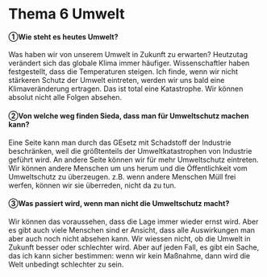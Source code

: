 # Thema 6 Umwelt
#### ①Wie steht es heutes Umwelt?
 Was haben wir von unserem Umwelt in Zukunft zu erwarten?
 Heutzutag verändert sich das globale Klima immer häufiger. Wissenschaftler haben festgestellt, dass die Temperaturen steigen. Ich finde, wenn wir nicht stärkeren Schutz der Umwelt eintreten, werden wir uns bald eine Klimaveränderung ertragen. Das ist total eine Katastrophe. Wir können absolut nicht alle Folgen absehen.
 
#### ②Von welche weg finden Sieda, dass man für Umweltschutz machen kann?
Eine Seite kann man durch das GEsetz mit Schadstoff der Industrie beschränken, weil die größtenteils der Umweltkatastrophen von Industrie geführt wird.
An andere Seite können wir für mehr Umweltschutz eintreten. Wir können andere Menschen um uns herum und die  Öffentlichkeit vom Umweltschutz zu überzeugen. z.B. wenn andere Menschen Müll frei werfen, können wir sie überreden, nicht da zu tun.

#### ③Was passiert wird, wenn man nicht die Umweltschutz macht?
 Wir können das voraussehen, dass die Lage immer wieder ernst wird. Aber es gibt auch viele Menschen sind er Ansicht, dass alle Auswirkungen man aber auch noch nicht absehen kann. Wir wiessen nicht, ob die Umwelt in Zukunft besser oder schlechter wird. 
 Aber auf jeden Fall, es gibt ein Sache, das ich kann sicher bestimmen: wenn wir kein Maßnahme, dann wird die Welt unbedingt schlechter zu sein.